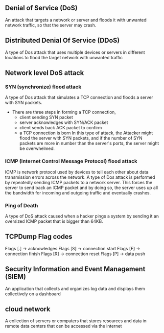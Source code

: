 ## Denial of Service (DoS)
An attack that targets a network or server and floods it with unwanted network traffic, so that the server may crash.
## Distributed Denial Of Service (DDoS)
A type of Dos attack that uses multiple devices or servers in different locations to flood the target network with unwanted traffic
## Network level DoS attack
### SYN (synchronize) flood attack 
A type of Dos attack that simulates a TCP connection and floods a server with SYN packets.
- There are three steps in forming a TCP connection,
	- client sending SYN packet
	- server acknowledges with SYN/ACK packet
	- client sends back ACK packet to confirm 
	- a TCP connection is born
In this type of attack, the Attacker might flood the server with SYN packets, and if the number of SYN packets are more in number than the server's ports, the server might be overwhelmed.
### ICMP (Internet Control Message Protocol) flood attack 
ICMP is network protocol used by devices to tell each other about data transmission errors across the network.
A type of Dos attack is performed by repeatedly sending ICMP packets to a network server. This forces the server to send back an ICMP packet and by doing so, the server uses up all the bandwidth for incoming and outgoing traffic and eventually crashes.
### Ping of Death
A type of DoS attack caused when a hacker pings a system by sending it an oversized ICMP packet that is bigger than 64KB.

## TCPDump Flag codes
Flags [.] -> acknowledges
Flags [S] -> connection start
Flags [F] -> connection finish
Flags [R] -> connection reset 
Flags [P] -> data push

## Security Information and Event Management (SIEM)
An application that collects and organizes log data and displays them collectively on a dashboard
## cloud network 
A collection of servers or computers that stores resources and data in remote data centers that cen be accessed via the internet